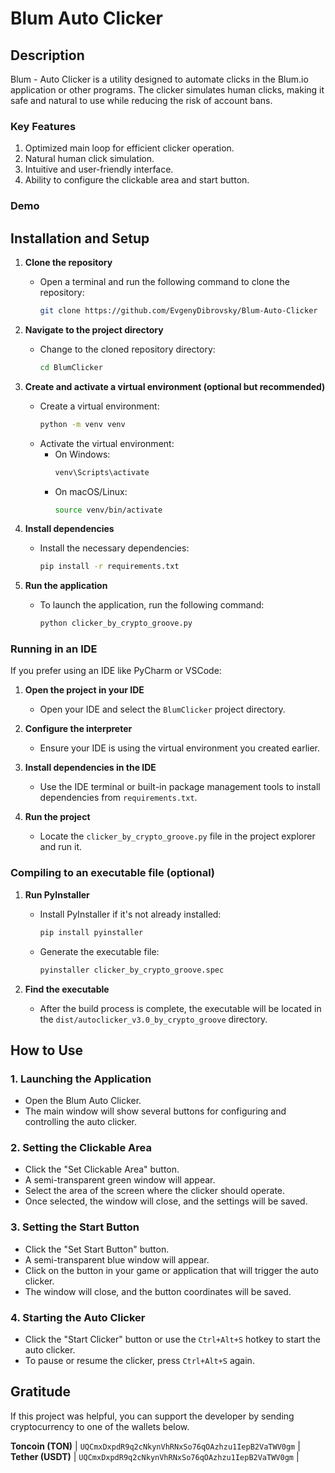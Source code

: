 # Blum Auto Clicker

## Description
Blum - Auto Clicker is a utility designed to automate clicks in the Blum.io application or other programs. The clicker simulates human clicks, making it safe and natural to use while reducing the risk of account bans.

### Key Features
1. Optimized main loop for efficient clicker operation.
2. Natural human click simulation.
3. Intuitive and user-friendly interface.
4. Ability to configure the clickable area and start button.

### Demo
<p align="center">
 
</p>

## Installation and Setup

1. **Clone the repository**
   - Open a terminal and run the following command to clone the repository:
     ```sh
     git clone https://github.com/EvgenyDibrovsky/Blum-Auto-Clicker
     ```

2. **Navigate to the project directory**
   - Change to the cloned repository directory:
     ```sh
     cd BlumClicker
     ```

3. **Create and activate a virtual environment (optional but recommended)**
   - Create a virtual environment:
     ```sh
     python -m venv venv
     ```
   - Activate the virtual environment:
     - On Windows:
       ```sh
       venv\Scripts\activate
       ```
     - On macOS/Linux:
       ```sh
       source venv/bin/activate
       ```

4. **Install dependencies**
   - Install the necessary dependencies:
     ```sh
     pip install -r requirements.txt
     ```

5. **Run the application**
   - To launch the application, run the following command:
     ```sh
     python clicker_by_crypto_groove.py
     ```

### Running in an IDE

If you prefer using an IDE like PyCharm or VSCode:

1. **Open the project in your IDE**
   - Open your IDE and select the `BlumClicker` project directory.

2. **Configure the interpreter**
   - Ensure your IDE is using the virtual environment you created earlier.

3. **Install dependencies in the IDE**
   - Use the IDE terminal or built-in package management tools to install dependencies from `requirements.txt`.

4. **Run the project**
   - Locate the `clicker_by_crypto_groove.py` file in the project explorer and run it.

### Compiling to an executable file (optional)

1. **Run PyInstaller**
   - Install PyInstaller if it's not already installed:
     ```sh
     pip install pyinstaller
     ```
   - Generate the executable file:
     ```sh
     pyinstaller clicker_by_crypto_groove.spec
     ```

2. **Find the executable**
   - After the build process is complete, the executable will be located in the `dist/autoclicker_v3.0_by_crypto_groove` directory.

## How to Use

### 1. Launching the Application
- Open the Blum Auto Clicker.
- The main window will show several buttons for configuring and controlling the auto clicker.

### 2. Setting the Clickable Area
- Click the "Set Clickable Area" button.
- A semi-transparent green window will appear.
- Select the area of the screen where the clicker should operate.
- Once selected, the window will close, and the settings will be saved.

### 3. Setting the Start Button
- Click the "Set Start Button" button.
- A semi-transparent blue window will appear.
- Click on the button in your game or application that will trigger the auto clicker.
- The window will close, and the button coordinates will be saved.

### 4. Starting the Auto Clicker
- Click the "Start Clicker" button or use the `Ctrl+Alt+S` hotkey to start the auto clicker.
- To pause or resume the clicker, press `Ctrl+Alt+S` again.

## Gratitude

If this project was helpful, you can support the developer by sending cryptocurrency to one of the wallets below.

**Toncoin (TON)** | `UQCmxDxpdR9q2cNkynVhRNxSo76qOAzhzu1IepB2VaTWV0gm` |         
**Tether (USDT)** | `UQCmxDxpdR9q2cNkynVhRNxSo76qOAzhzu1IepB2VaTWV0gm` |       
